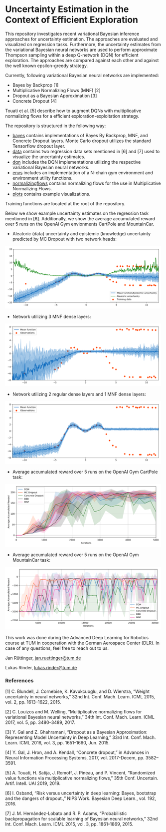 # Uncertainty Estimation in the Context of Efficient Exploration

This repository investigates recent variational Bayesian inference approaches for uncertainty estimation. The approaches
are evaluated and visualized on regression tasks. Furthermore, the uncertainty estimates from the variational 
Bayesian neural networks are used to perform approximate Thompson sampling within a deep Q-network (DQN) for efficient 
exploration. The approaches are compared against each other and against the well known epsilon-greedy strategy.

Currently, following variational Bayesian neural networks are implemented:
 
- Bayes by Backprop [1]
- Multiplicative Normalizing Flows (MNF) [2]
- Dropout as a Bayesian Approximation [3]
- Concrete Dropout [4]

Touati et al. [5] describe how to augment DQNs with multiplicative normalizing flows for a efficient 
exploration-exploitation strategy.

The repository is structured in the following way:
- [bayes](/bayes) contains implementations of Bayes By Backprop, MNF, and Concrete Dropout layers. Monte Carlo 
dropout utilizes the standard Tensorflow dropout layer.
- [data](/data) contains two regression data sets mentioned in [6] and [7] used to visualize the uncertainty estimates.
- [dqn](/dqn) includes the DQN implementations utilizing the respective variational Bayesian neural networks.
- [envs](/envs) includes an implementation of a N-chain gym environment and environment utility functions.
- [normalizingflows](/normalizingflows) contains normalizing flows for the use in Multiplicative Normalizing Flows.
- [plots](/plots) contains example visualizations.

Training functions are located at the root of the repository.

Below we show example uncertainty estimates on the regression task mentioned in [6]. Additionally, we show the
average accumulated reward over 5 runs on the OpenAi Gym envionments CartPole and MountainCar.

- Aleatoric (data) uncertainty and epistemic (knowledge) uncertainty predicted by MC Dropout with two network heads:

<img src="plots/MCDropout_heteroscedastic.png" width="500" height="200" />


- Network utilizing 3 MNF dense layers:

<img src="plots/MNF_all_layers.png" width="500" height="200" />


- Network utilizing 2 regular dense layers and 1 MNF dense layers:

<img src="plots/MNF_last_layers.png" width="500" height="200" />


- Average accumulated reward over 5 runs on the OpenAI Gym CartPole task:

<img src="plots/avg_acc_reward_cartpole.png" width="500" height="200" />


- Average accumulated reward over 5 runs on the OpenAI Gym MountainCar task:

<img src="plots/avg_acc_reward_mountaincar.png" width="500" height="200" />


This work was done during the Advanced Deep Learning for Robotics course at TUM in cooperation with the German Aerospace 
Center (DLR).
In case of any questions, feel free to reach out to us.

Jan Rüttinger, jan.ruettinger@tum.de

Lukas Rinder, lukas.rinder@tum.de


### References

[1] C. Blundell, J. Cornebise, K. Kavukcuoglu, and D. Wierstra, “Weight uncertainty in neural networks,” 32nd Int. Conf. Mach. Learn. ICML 2015, vol. 2, pp. 1613–1622, 2015.

[2] C. Louizos and M. Welling, “Multiplicative normalizing flows for variational Bayesian neural networks,” 34th Int. Conf. Mach. Learn. ICML 2017, vol. 5, pp. 3480–3489, 2017.

[3] Y. Gal and Z. Ghahramani, “Dropout as a Bayesian Approximation: Representing Model Uncertainty in Deep Learning,” 33rd Int. Conf. Mach. Learn. ICML 2016, vol. 3, pp. 1651–1660, Jun. 2015.

[4] Y. Gal, J. Hron, and A. Kendall, “Concrete dropout,” in Advances in Neural Information Processing Systems, 2017, vol. 2017-Decem, pp. 3582–3591.

[5] A. Touati, H. Satija, J. Romoff, J. Pineau, and P. Vincent, “Randomized value functions via multiplicative normalizing flows,” 35th Conf. Uncertain. Artif. Intell. UAI 2019, 2019.

[6] I. Osband, “Risk versus uncertainty in deep learning: Bayes, bootstrap and the dangers of dropout.,” NIPS Work. Bayesian Deep Learn., vol. 192, 2016.

[7] J. M. Hernández-Lobato and R. P. Adams, “Probabilistic backpropagation for scalable learning of Bayesian neural networks,” 32nd Int. Conf. Mach. Learn. ICML 2015, vol. 3, pp. 1861–1869, 2015.
